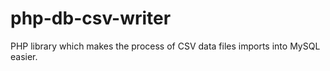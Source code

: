 # php-db-csv-writer
PHP library which makes the process of CSV data files imports into MySQL easier.
